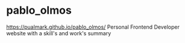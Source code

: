 # pablo_olmos
https://pualmark.github.io/pablo_olmos/
Personal Frontend Developer website with a skill's and work's summary
